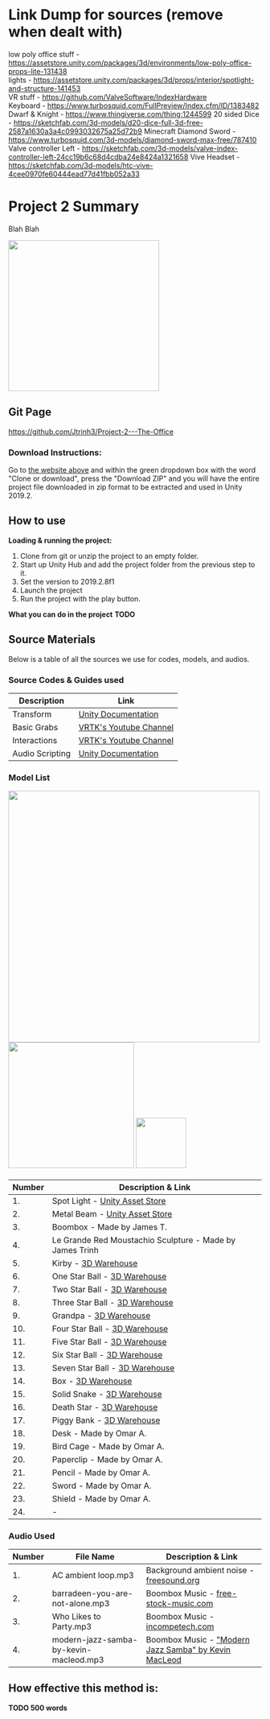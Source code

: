 # Link Dump for sources (remove when dealt with)
low poly office stuff - https://assetstore.unity.com/packages/3d/environments/low-poly-office-props-lite-131438  
lights - https://assetstore.unity.com/packages/3d/props/interior/spotlight-and-structure-141453  
VR stuff - https://github.com/ValveSoftware/IndexHardware  
Keyboard - https://www.turbosquid.com/FullPreview/Index.cfm/ID/1383482
Dwarf & Knight - https://www.thingiverse.com/thing:1244599
20 sided Dice - https://sketchfab.com/3d-models/d20-dice-full-3d-free-2587a1630a3a4c0993032675a25d72b9
Minecraft Diamond Sword - https://www.turbosquid.com/3d-models/diamond-sword-max-free/787410
Valve controller Left - https://sketchfab.com/3d-models/valve-index-controller-left-24cc19b6c68d4cdba24e8424a1321658
Vive Headset - https://sketchfab.com/3d-models/htc-vive-4cee0970fe60444ead77d41fbb052a33

# Project 2 Summary
Blah Blah

<img src="https://fsmedia.imgix.net/dc/36/59/25/4614/4153/b16b/b5e5d0ec1385/yqxqvpuvago31png.png?auto=format%2Ccompress&dpr=2&w=650" width="300">

## Git Page
https://github.com/Jtrinh3/Project-2---The-Office

### Download Instructions:
Go to [the website above](https://github.com/Jtrinh3/Project-2---The-Office/) and within the green dropdown box with the word "Clone or download", press the "Download ZIP" and you will have the entire project file downloaded in zip format to be extracted and used in Unity 2019.2.

## How to use
**Loading & running the project:**
1. Clone from git or unzip the project to an empty folder.
2. Start up Unity Hub and add the project folder from the previous step to it.
3. Set the version to 2019.2.8f1
4. Launch the project
5. Run the project with the play button.

**What you can do in the project**
**TODO**

## Source Materials
Below is a table of all the sources we use for codes, models, and audios.

### Source Codes & Guides used

| Description  | Link                                                                           |
| ------------ | ------------------------------------------------------------------------------ |
| Transform    | [Unity Documentation](https://docs.unity3d.com/ScriptReference/Transform.html) |
| Basic Grabs | [VRTK's Youtube Channel](https://www.youtube.com/watch?v=KPJBFpl2bPI) |
| Interactions | [VRTK's Youtube Channel](https://www.youtube.com/watch?v=WnM-VrIdyMM) |
| Audio Scripting | [Unity Documentation](https://docs.unity3d.com/ScriptReference/AudioSource.html) |

### Model List
<p float="left">
  <img src="https://fsmedia.imgix.net/dc/36/59/25/4614/4153/b16b/b5e5d0ec1385/yqxqvpuvago31png.png?auto=format%2Ccompress&dpr=2&w=650" width="500">
  <img src="https://fsmedia.imgix.net/dc/36/59/25/4614/4153/b16b/b5e5d0ec1385/yqxqvpuvago31png.png?auto=format%2Ccompress&dpr=2&w=650" width="250">
  <img src="https://fsmedia.imgix.net/dc/36/59/25/4614/4153/b16b/b5e5d0ec1385/yqxqvpuvago31png.png?auto=format%2Ccompress&dpr=2&w=650" width="100">
</p>

####

| Number  | Description & Link |
| ------- | ----------------------------------------------------- |
| 1.      | Spot Light - [Unity Asset Store](https://assetstore.unity.com/packages/3d/props/interior/spotlight-and-structure-141453) |
| 2.      | Metal Beam - [Unity Asset Store](https://assetstore.unity.com/packages/3d/props/interior/spotlight-and-structure-141453) |
| 3.      | Boombox - Made by James T. |
| 4.      | Le Grande Red Moustachio Sculpture - Made by James Trinh |
| 5.      | Kirby - [3D Warehouse](https://3dwarehouse.sketchup.com/model/90ad4aaab761cf36b05dd68c192eab4a/Kirby) |
| 6.      | One Star Ball - [3D Warehouse](https://3dwarehouse.sketchup.com/model/ucdb75f3f-3a3f-4fe2-b8c3-b44659688b44/DragonBalls) |
| 7.      | Two Star Ball - [3D Warehouse](https://3dwarehouse.sketchup.com/model/ucdb75f3f-3a3f-4fe2-b8c3-b44659688b44/DragonBalls) |
| 8.      | Three Star Ball - [3D Warehouse](https://3dwarehouse.sketchup.com/model/ucdb75f3f-3a3f-4fe2-b8c3-b44659688b44/DragonBalls) |
| 9.      | Grandpa - [3D Warehouse](https://3dwarehouse.sketchup.com/model/ucdb75f3f-3a3f-4fe2-b8c3-b44659688b44/DragonBalls) |
| 10.      | Four Star Ball - [3D Warehouse](https://3dwarehouse.sketchup.com/model/ucdb75f3f-3a3f-4fe2-b8c3-b44659688b44/DragonBalls) |
| 11.      | Five Star Ball - [3D Warehouse](https://3dwarehouse.sketchup.com/model/ucdb75f3f-3a3f-4fe2-b8c3-b44659688b44/DragonBalls) |
| 12.      | Six Star Ball - [3D Warehouse](https://3dwarehouse.sketchup.com/model/ucdb75f3f-3a3f-4fe2-b8c3-b44659688b44/DragonBalls) |
| 13.      | Seven Star Ball - [3D Warehouse](https://3dwarehouse.sketchup.com/model/ucdb75f3f-3a3f-4fe2-b8c3-b44659688b44/DragonBalls) |
| 14.      | Box - [3D Warehouse](https://3dwarehouse.sketchup.com/model/8ae844c2d0ddbf3452366c3503f802d0/box-a) |
| 15.      | Solid Snake - [3D Warehouse](https://3dwarehouse.sketchup.com/model/df05df84e071c379f16675b77b860cd6/Solid-Snake) |
| 16.      | Death Star - [3D Warehouse](https://3dwarehouse.sketchup.com/model/8f9066c4d0b98407ca292cf40513efe4/Death-Star) |
| 17.      | Piggy Bank - [3D Warehouse](https://3dwarehouse.sketchup.com/model/c3281ec2d23523e1c40386bdd72f9a0/Piggy-Bank) |
| 18.      | Desk - Made by Omar A. |
| 19.      | Bird Cage - Made by Omar A. |
| 20.      | Paperclip - Made by Omar A. |
| 21.      | Pencil - Made by Omar A. |
| 22.      | Sword - Made by Omar A. |
| 23.      | Shield - Made by Omar A. |
| 24.      |  - []() |

### Audio Used

| Number  | File Name                          | Description & Link |
| --------| ---------------------------------- | ------------------ |
| 1.      | AC ambient loop.mp3 | Background ambient noise - [freesound.org](https://freesound.org/people/junkfood2121/sounds/242042/) |
| 2.      | barradeen-you-are-not-alone.mp3 | Boombox Music - [free-stock-music.com](https://www.free-stock-music.com/barradeen-you-are-not-alone.html) |
| 3.      | Who Likes to Party.mp3 |  Boombox Music - [incompetech.com](https://incompetech.filmmusic.io/song/4627-who-likes-to-party/) |
| 4.      | modern-jazz-samba-by-kevin-macleod.mp3 | Boombox Music - ["Modern Jazz Samba" by Kevin MacLeod](https://filmmusic.io)|

## How effective this method is:
**TODO 500 words**
